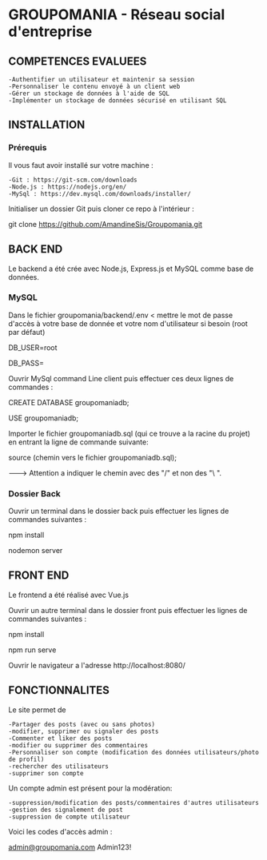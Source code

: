 <h1>GROUPOMANIA - Réseau social d'entreprise</h1>
<h2>COMPETENCES EVALUEES</h2>

    -Authentifier un utilisateur et maintenir sa session
    -Personnaliser le contenu envoyé à un client web
    -Gérer un stockage de données à l'aide de SQL
    -Implémenter un stockage de données sécurisé en utilisant SQL

<h2>INSTALLATION</h2>

<h3>Prérequis</h3>

Il vous faut avoir installé sur votre machine :

    -Git : https://git-scm.com/downloads
    -Node.js : https://nodejs.org/en/
    -MySql : https://dev.mysql.com/downloads/installer/

Initialiser un dossier Git puis cloner ce repo à l'intérieur :

git clone https://github.com/AmandineSis/Groupomania.git

<h2>BACK END</h2>

Le backend a été crée avec Node.js, Express.js et MySQL comme base de données. 

<h3>MySQL</h3>

Dans le fichier groupomania/backend/.env <
mettre le mot de passe d'accès à votre base de donnée et votre nom d'utilisateur si besoin (root par défaut)

DB_USER=root

DB_PASS=



Ouvrir MySql command Line client puis effectuer ces deux lignes de commandes :


CREATE DATABASE groupomaniadb;

USE groupomaniadb;



Importer le fichier groupomaniadb.sql (qui ce trouve a la racine du projet) en entrant la ligne de commande suivante:


source (chemin vers le fichier groupomaniadb.sql);


---> Attention a indiquer le chemin avec des "/" et non des "\ ".


<h3>Dossier Back</h3>

Ouvrir un terminal dans le dossier back puis effectuer les lignes de commandes suivantes :


npm install

nodemon server


<h2>FRONT END</h2>

Le frontend a été réalisé avec Vue.js


Ouvrir un autre terminal dans le dossier front puis effectuer les lignes de commandes suivantes :


npm install

npm run serve


Ouvrir le navigateur a l'adresse http://localhost:8080/


<h2>FONCTIONNALITES</h2>

Le site permet de

    -Partager des posts (avec ou sans photos)
    -modifier, supprimer ou signaler des posts
    -Commenter et liker des posts
    -modifier ou supprimer des commentaires
    -Personnaliser son compte (modification des données utilisateurs/photo de profil)
    -rechercher des utilisateurs
    -supprimer son compte

Un compte admin est présent pour la modération:
    
    -suppression/modification des posts/commentaires d'autres utilisateurs
    -gestion des signalement de post
    -suppression de compte utilisateur
    
Voici les codes d'accès admin :

admin@groupomania.com
Admin123!
